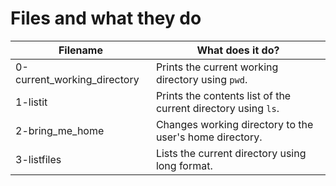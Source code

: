 # Files and what they do

| Filename | What does it do? |
| -------- | ---------------- |
| 0-current_working_directory | Prints the current working directory using `pwd`. |
| 1-listit | Prints the contents list of the current directory using `ls`. |
| 2-bring_me_home | Changes working directory to the user's home directory. |
| 3-listfiles | Lists the current directory using long format. |

